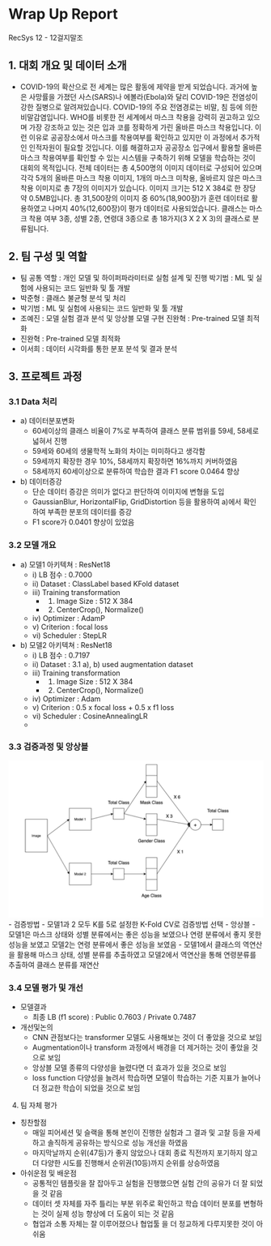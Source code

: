 # Wrap Up Report
RecSys 12 - 12걸지말조  

## 1. 대회 개요 및 데이터 소개
- COVID-19의 확산으로 전 세계는 많은 활동에 제약을 받게 되었습니다. 과거에 높은 사망률을 가졌던 사스(SARS)나 에볼라(Ebola)와 달리 COVID-19은 전염성이 강한 질병으로 알려져있습니다. COVID-19의 주요 전염경로는 비말, 침 등에 의한 비말감염입니다. WHO를 비롯한 전 세계에서 마스크 착용을 강력히 권고하고 있으며 가장 강조하고 있는 것은 입과 코를 정확하게 가린 올바른 마스크 착용입니다. 이런 이유로 공공장소에서 마스크를 착용여부를 확인하고 있지만 이 과정에서 추가적인 인적자원이 필요할 것입니다. 이를 해결하고자 공공장소 입구에서 활용할 올바른 마스크 착용여부를 확인할 수 있는 시스템을 구축하기 위해 모델을 학습하는 것이 대회의 목적입니다.
전체 데이터는 총 4,500명의 이미지 데이터로 구성되어 있으며 각각 5개의 올바른 마스크 착용 이미지, 1개의 마스크 미착용, 올바르지 않은 마스크 착용 이미지로 총 7장의 이미지가 있습니다. 이미지 크기는 512 X 384로 한 장당 약 0.5MB입니다. 총 31,500장의 이미지 중 60%(18,900장)가 훈련 데이터로 활용하였고 나머지 40%(12,600장)이 평가 데이터로 사용되었습니다.
클래스는 마스크 착용 여부 3종, 성별 2종, 연령대 3종으로 총 18가지(3 X 2 X 3)의 클래스로 분류됩니다.

## 2. 팀 구성 및 역할
- 팀 공통 역할 : 개인 모델 및 하이퍼파라미터로 실험 설계 및 진행 박기범 : ML 및 실험에 사용되는 코드 일반화 및 툴 개발
- 박준형 : 클래스 불균형 분석 및 처리
- 박기범 : ML 및 실험에 사용되는 코드 일반화 및 툴 개발
- 조예진 : 모델 실험 결과 분석 및 앙상블 모델 구현 진완혁 : Pre-trained 모델 최적화
- 진완혁 : Pre-trained 모델 최적화
- 이서희 : 데이터 시각화를 통한 분포 분석 및 결과 분석

## 3. 프로젝트 과정 

### 3.1 Data 처리
- a) 데이터분포변화
  - 60세이상의 클래스 비율이 7%로 부족하여 클래스 분류 범위를 59세, 58세로
넓혀서 진행
  - 59세와 60세의 생물학적 노화의 차이는 미미하다고 생각함
  - 59세까지 확장한 경우 10%, 58세까지 확장하면 16%까지 커버하였음
  - 58세까지 60세이상으로 분류하여 학습한 결과 F1 score 0.0464 향상
- b) 데이터증강
  - 단순 데이터 증강은 의미가 없다고 판단하여 이미지에 변형을 도입
  - GaussianBlur, HorizontalFlip, GridDistortion 등을 활용하여 a)에서 확인 하여 부족한 분포의 데이터를 증강
  - F1 score가 0.0401 향상이 있었음
### 3.2 모델 개요
- a) 모델1 아키텍쳐 : ResNet18
  - i) LB 점수 : 0.7000
  - ii) Dataset : ClassLabel based KFold dataset
  - iii) Training transformation
    - 1) Image Size : 512 X 384
    - 2) CenterCrop(), Normalize()
  - iv) Optimizer : AdamP
  - v) Criterion : focal loss
  - vi) Scheduler : StepLR
- b) 모델2 아키텍쳐 : ResNet18
  - i) LB 점수 : 0.7197
  - ii) Dataset : 3.1 a), b) used augmentation dataset
  - iii) Training transformation
    - 1) Image Size : 512 X 384
    - 2) CenterCrop(), Normalize()
  - iv) Optimizer : Adam
  - v) Criterion : 0.5 x focal loss + 0.5 x f1 loss
  - vi) Scheduler : CosineAnnealingLR
  - 
### 3.3 검증과정 및 앙상블
<img src='img1.png' widht = 500>
- 검증방법
  - 모델1과 2 모두 K를 5로 설정한 K-Fold CV로 검증방법 선택
- 앙상블
  - 모델1은 마스크 상태와 성별 분류에서는 좋은 성능을 보였으나 연령 분류에서 좋지 못한 성능을 보였고 모델2는 연령 분류에서 좋은 성능을 보였음
  - 모델1에서 클래스의 역연산을 활용해 마스크 상태, 성별 분류를 추출하였고 모델2에서 역연산을 통해 연령분류를 추출하여 클래스 분류를 재연산

### 3.4 모델 평가 및 개선
- 모델결과
  - 최종 LB (f1 score) : Public 0.7603 / Private 0.7487
- 개선및논의
  - CNN 관점보다는 transformer 모델도 사용해보는 것이 더 좋았을 것으로 보임
  - Augmentation이나 transform 과정에서 배경을 더 제거하는 것이 좋았을 것으로 보임
  - 앙상블 모델 종류의 다양성을 늘렸다면 더 효과가 있을 것으로 보임
  - loss function 다양성을 늘려서 학습하면 모델이 학습하는 기준 지표가 늘어나 더 정교한 학습이 되었을 것으로 보임
4. 팀 자체 평가
- 칭찬할점
  - 매일 피어세션 및 슬랙을 통해 본인이 진행한 실험과 그 결과 및 고찰 등을 자세하고 솔직하게 공유하는 방식으로 성능 개선을 하였음
  - 마지막날까지 순위(47등)가 좋지 않았으나 대회 종료 직전까지 포기하지 않고 더 다양한 시도를 진행해서 순위권(10등)까지 순위를 상승하였음 
- 아쉬운점 및 배운점
  - 공통적인 템플릿을 잘 잡아두고 실험을 진행했으면 실험 간의 공유가 더 잘 되었을 것 같음
  - 데이터 셋 자체를 자주 틀리는 부분 위주로 확인하고 학습 데이터 분포를 변형하는 것이 실제 성능 향상에 더 도움이 되는 것 같음
  - 협업과 소통 자체는 잘 이루어졌으나 협업툴 을 더 정교하게 다루지못한 것이 아쉬움
